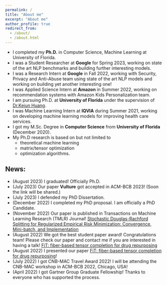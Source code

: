 ```yaml
---
permalink: /
title: "About me"
excerpt: "About me"
author_profile: true
redirect_from: 
  - /about/
  - /about.html
---
```

* I completed my **Ph.D.** in Computer Science, Machine Learning at University of Florida.
* I was a Student Researcher at **Google** for Spring 2023, working on state of the art NLP benchmarks and building further interesting models. 
* I was a Research Intern at **Google** in Fall 2022, working with Security, Privacy and Anti-Abuse team using state of the art NLP models and working on building yet another interesting one!
* I was Applied Science Intern at **Amazon** in Summer 2022, working on recommendation systems with Amazon Kids Personalization team.
* I am pursuing Ph.D. at **University of Florida** under the supervision of [Dr.Kejun Huang](https://cise.ufl.edu/~kejun/).
* I was Machine Learning Intern at **IQVIA** during Summer 2021, working on developing machine learning models for improving health care services. 
* I got my M.Sc. Degree in **Computer Science**  from **University of Florida** (December 2020).
* My Ph.D research is based on but not limited to 
  - theoretical machine learning
  - matrix/tensor optimization 
  - optimization algorithms.


## News:
* (August 2023) I graduated! Officially Ph.D.
* (July 2023) Our paper **Vulture** got accepted in ACM-BCB 2023! (Soon the link will be shared.)
* (July 2023) I defended my PhD Dissertation.
* (December 2022) I completed my PhD proposal. I am officially a PhD Candidate. 
* (November 2022) Our paper is published in Transactions on Machine Learning Research (TMLR) Journal! [Stochastic Douglas-Rachford Splitting
for Regularized Empirical Risk Minimization:
Convergence, Mini-batch, and Implementation](https://openreview.net/pdf?id=uvDD9rN6Zz)
* (August 2022) We got the best student paper award! Congratulations team! Please check our paper and contact me if you are interested in having a talk!
[FiT: fiber-based tensor completion for drug repurposing](https://dl.acm.org/doi/abs/10.1145/3535508.3545527)
* (August 2022) I presented our paper [FiT: fiber-based tensor completion for drug repurposing](https://dl.acm.org/doi/abs/10.1145/3535508.3545527)!
* (July 2022) I got CNB-MAC Travel Award 2022! I will be attending the CNB-MAC workshop in ACM-BCB 2022, Chicago, USA!
* (April 2022) I got Gartner Group Graduate Fellowship!  Thanks to everyone who has supported the process. 
